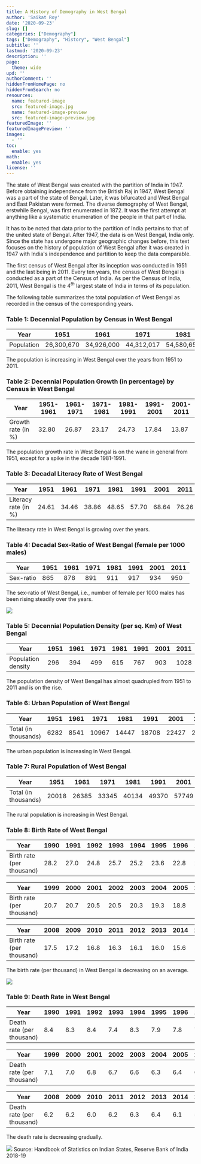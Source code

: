 ```yaml
---
title: A History of Demography in West Bengal
author: 'Saikat Roy'
date: '2020-09-23'
slug: []
categories: ["Demography"]
tags: ["Demography", "History", "West Bengal"]
subtitle: ''
lastmod: '2020-09-23'
description: ''
page:
  theme: wide
upd: ''
authorComment: ''
hiddenFromHomePage: no
hiddenFromSearch: no
resources:
  name: featured-image
  src: featured-image.jpg
  name: featured-image-preview
  src: featured-image-preview.jpg
featuredImage: ''
featuredImagePreview: ''
images:
  - ''
toc:
  enable: yes
math:
  enable: yes
license: ''
---
```


The state of West Bengal was created with the partition of India in 1947. Before obtaining independence from the British Raj in 1947, West Bengal was a part of the state of Bengal. Later, it was bifurcated and West Bengal and East Pakistan were formed. The diverse demography of West Bengal, erstwhile Bengal, was first enumerated in 1872. It was the first attempt at anything like a systematic enumeration of the people in that part of India. 

It has to be noted that data prior to the partition of India pertains to that of the united state of Bengal. After 1947, the data is on West Bengal, India only. Since the state has undergone major geographic changes before, this text focuses on the history of population of West Bengal after it was created in 1947 with India's independence and partition to keep the data comparable. 

The first census of West Bengal after its inception was conducted in 1951 and the last being in 2011. Every ten years, the census of West Bengal is conducted as a part of the Census of India. As per the Census of India, 2011, West Bengal is the $4^{th}$ largest state of India in terms of its population.

The following table summarizes the total population of West Bengal as recorded in the census of the corresponding years.



### Table 1: Decennial Population by Census in West Bengal

Year | 1951 | 1961 | 1971 | 1981 | 1991 | 2001 | 2011
-----|------|------|------|------|------|------|-----
Population| 26,300,670 | 34,926,000 | 44,312,017 | 54,580,650 | 68,077,970 | 80,221,300 | 91,347,736

The population is increasing in West Bengal over the years from 1951 to 2011.




### Table 2: Decennial Population Growth (in percentage) by Census in West Bengal

Year| 1951-1961 | 1961-1971 | 1971-1981 | 1981-1991 | 1991-2001 | 2001-2011
---|---|---|---|---|---|---
Growth rate (in %)| 32.80 | 26.87 | 23.17 | 24.73 | 17.84 | 13.87

The population growth rate in West Bengal is on the wane in general from 1951, except for a spike in the decade 1981-1991.



### Table 3: Decadal Literacy Rate of West Bengal

Year | 1951 | 1961 | 1971 | 1981 | 1991 | 2001 | 2011
-----|------|------|------|------|------|------|-----
Literacy rate (in %) | 24.61 |34.46 |38.86 |48.65 | 57.70 | 68.64 | 76.26

The literacy rate in West Bengal is growing over the years.






### Table 4: Decadal Sex-Ratio of West Bengal (female per 1000 males)

Year| 1951| 1961 | 1971|1981|1991|2001|2011
---|---|---|---|---|---|--|---
Sex-ratio | 865 |	878	| 891 |	911 |	917 |	934 |	950

The sex-ratio of West Bengal, i.e., number of female per 1000 males has been rising steadily over the years.



![](2015-07-23-r-rmarkdown_files/figure-html/Rplot1.png)



### Table 5: Decennial Population Density (per sq. Km) of West Bengal

Year| 1951| 1961 | 1971|1981|1991|2001|2011
---|---|---|---|---|---|--|---
Population density| 296  | 394| 499 | 615 | 767| 903 | 1028

The population density of West Bengal has almost quadrupled from 1951 to 2011 and is on the rise.




### Table 6: Urban Population of West Bengal

Year| 1951| 1961 | 1971|1981|1991|2001|2011
---|---|---|---|---|---|--|---
Total (in thousands)|6282 |8541| 10967 |14447 |18708 |22427 |29093

The urban population is increasing in West Bengal.




### Table 7: Rural Population of West Bengal

Year| 1951| 1961 | 1971|1981|1991|2001|2011
---|---|---|---|---|---|--|---
Total (in thousands)|20018| 26385| 33345| 40134| 49370| 57749| 62183

The rural population is increasing in West Bengal.




### Table 8: Birth Rate of West Bengal


Year| 1990| 1991| 1992 |1993 |1994| 1995| 1996| 1997| 1998
---|---|---|---|---|---|---|---|---|---
Birth rate (per thousand)|28.2| 27.0| 24.8 |25.7| 25.2| 23.6| 22.8| 22.4| 21.3

Year| 1999| 2000| 2001| 2002| 2003| 2004| 2005| 2006| 2007
---|---|---|---|---|---|---|---|---|---
Birth rate (per thousand)|20.7| 20.7| 20.5| 20.5| 20.3| 19.3| 18.8| 18.4| 17.9

Year| 2008| 2009| 2010| 2011| 2012| 2013| 2014| 2015| 2016
---|---|---|---|---|---|---|---|---|---
Birth rate (per thousand)|17.5| 17.2| 16.8| 16.3| 16.1| 16.0| 15.6| 15.5| 15.4

The birth rate (per thousand) in West Bengal is decreasing on an average.


![](2015-07-23-r-rmarkdown_files/figure-html/Rplot2.png)


### Table 9: Death Rate in West Bengal

Year| 1990| 1991| 1992 |1993 |1994| 1995| 1996| 1997| 1998
---|---|---|---|---|---|---|---|---|---
Death rate (per thousand)|8.4| 8.3 |8.4| 7.4 |8.3| 7.9| 7.8| 7.7| 7.5


Year| 1999| 2000| 2001| 2002| 2003| 2004| 2005| 2006| 2007
---|---|---|---|---|---|---|---|---|---
Death rate (per thousand)|7.1| 7.0| 6.8 |6.7 |6.6 |6.3| 6.4 |6.2 |6.3

Year| 2008| 2009| 2010| 2011| 2012| 2013| 2014| 2015| 2016
---|---|---|---|---|---|---|---|---|---
Death rate (per thousand)|6.2| 6.2| 6.0| 6.2| 6.3| 6.4 |6.1| 5.9| 5.8

The death rate is decreasing gradually.



![](2015-07-23-r-rmarkdown_files/figure-html/Rplot3.png)
Source: Handbook of Statistics on Indian States, Reserve Bank of India 2018-19
